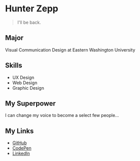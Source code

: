 # Hunter Zepp

> I'll be back.

## Major
Visual Communication Design at Eastern Washington University

## Skills
* UX Design
* Web Design
* Graphic Design

## My Superpower
I can change my voice to become a select few people...

## My Links
* [GitHub](https://github.com/HunterZepp24)
* <a href="https://codepen.io/hzepp">CodePen</a>
* [LinkedIn](https://www.linkedin.com/in/hunter-zepp-b09192226/)


<!-- [CodePen](https://codepen.io/hzepp) -->